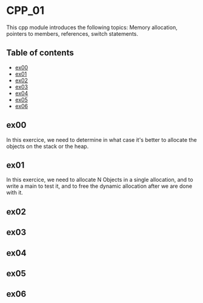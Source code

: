 # CPP_01
This cpp module introduces the following topics: Memory allocation, pointers to members, references, switch statements.

## Table of contents
* [ex00](#ex00)
* [ex01](#ex01)
* [ex02](#ex02)
* [ex03](#ex03)
* [ex04](#ex04)
* [ex05](#ex05)
* [ex06](#ex06)

## ex00

In this exercice, we need to determine in what case it's better to allocate the objects on the stack or the heap.

## ex01

In this exercice, we need to allocate N Objects in a single allocation, and to write a main to test it, and to free the dynamic allocation after we are done with it.

## ex02
## ex03
## ex04
## ex05
## ex06
